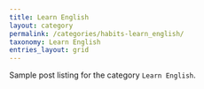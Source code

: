 ```yaml
---
title: Learn English
layout: category
permalink: /categories/habits-learn_english/
taxonomy: Learn English
entries_layout: grid
---
```


Sample post listing for the category `Learn English`.

